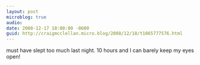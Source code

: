 ```yaml
---
layout: post
microblog: true
audio: 
date: 2008-12-17 18:00:00 -0600
guid: http://craigmcclellan.micro.blog/2008/12/18/t1065777576.html
---
```

must have slept too much last night. 10 hours and I can barely keep my eyes open!
